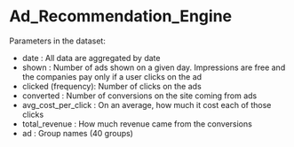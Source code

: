 # Ad_Recommendation_Engine

Parameters in the dataset: 

* date : All data are aggregated by date 
* shown : Number of ads shown on a given day. Impressions are free and the companies pay only if a user clicks on the ad 
* clicked (frequency): Number of clicks on the ads
* converted : Number of conversions on the site coming from ads
* avg_cost_per_click : On an average, how much it cost each of those clicks 
* total_revenue : How much revenue came from the conversions 
* ad : Group names (40 groups)
